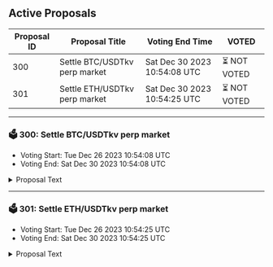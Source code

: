## Active Proposals

| Proposal ID | Proposal Title | Voting End Time | VOTED |
|-------------|----------------|-----------------|-------|
| 300 | Settle BTC/USDTkv perp market | Sat Dec 30 2023 10:54:08 UTC | ⏳ NOT VOTED |
| 301 | Settle ETH/USDTkv perp market | Sat Dec 30 2023 10:54:25 UTC | ⏳ NOT VOTED |

---

### 🗳 300: Settle BTC/USDTkv perp market
- Voting Start: Tue Dec 26 2023 10:54:08 UTC
- Voting End: Sat Dec 30 2023 10:54:08 UTC

<details>
<summary>Proposal Text</summary>
 
This proposal, if passed, will settle the BTC/USDTkv Perp market on Injective Exchange dApps. The market will no longer have KAVA liquidity incentives after the current OLP epoch. The settlement price of open positions will be based on the oracle price when the proposal is passed.

- By voting YES on this proposal, you agree to settle the perp market mentioned above.

- By voting NO on the proposal, you do not support settling the perp market mentioned above.

- By voting NO WITH VETO, you find this proposal to be (1) spam, i.e., irrelevant to the Injective ecosystem, (2) disproportionately infringes on minority interests, or (3) violates or encourages violation of the rules of engagement as currently set out by Injective governance. If the number of ‘NoWithVeto’ votes is greater than a third of total votes, the proposal is rejected and the 500 INJ deposit is burned.

- By voting ABSTAIN, you wish to contribute to quorum while formally declining to vote either for or against the proposal.

Disclaimer: I am a member of the Injective Labs team.
</details>

---

### 🗳 301: Settle ETH/USDTkv perp market
- Voting Start: Tue Dec 26 2023 10:54:25 UTC
- Voting End: Sat Dec 30 2023 10:54:25 UTC

<details>
<summary>Proposal Text</summary>
 
This proposal, if passed, will settle the ETH/USDTkv Perp market on Injective Exchange dApps. The market will no longer have KAVA liquidity incentives after the current OLP epoch. The settlement price of open positions will be based on the oracle price when the proposal is passed.

- By voting YES on this proposal, you agree to settle the perp market mentioned above.

- By voting NO on the proposal, you do not support settling the perp market mentioned above.

- By voting NO WITH VETO, you find this proposal to be (1) spam, i.e., irrelevant to the Injective ecosystem, (2) disproportionately infringes on minority interests, or (3) violates or encourages violation of the rules of engagement as currently set out by Injective governance. If the number of ‘NoWithVeto’ votes is greater than a third of total votes, the proposal is rejected and the 500 INJ deposit is burned.

- By voting ABSTAIN, you wish to contribute to quorum while formally declining to vote either for or against the proposal.

Disclaimer: I am a member of the Injective Labs team.
</details>
